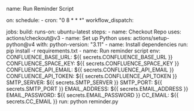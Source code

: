 name: Run Reminder Script

on:
  schedule:
    - cron: "0 8 * * *"
  workflow_dispatch:

jobs:
  build:
    runs-on: ubuntu-latest
    steps:
      - name: Checkout Repo
        uses: actions/checkout@v3
      - name: Set up Python
        uses: actions/setup-python@v4
        with:
          python-version: "3.11"
      - name: Install dependencies
        run: pip install -r requirements.txt
      - name: Run reminder script
        env:
          CONFLUENCE_BASE_URL: ${{ secrets.CONFLUENCE_BASE_URL }}
          CONFLUENCE_SPACE_KEY: ${{ secrets.CONFLUENCE_SPACE_KEY }}
          CONFLUENCE_API_EMAIL: ${{ secrets.CONFLUENCE_API_EMAIL }}
          CONFLUENCE_API_TOKEN: ${{ secrets.CONFLUENCE_API_TOKEN }}
          SMTP_SERVER: ${{ secrets.SMTP_SERVER }}
          SMTP_PORT: ${{ secrets.SMTP_PORT }}
          EMAIL_ADDRESS: ${{ secrets.EMAIL_ADDRESS }}
          EMAIL_PASSWORD: ${{ secrets.EMAIL_PASSWORD }}
          CC_EMAIL: ${{ secrets.CC_EMAIL }}
        run: python reminder.py
